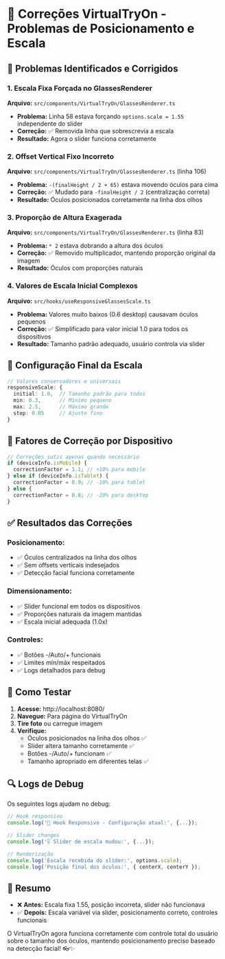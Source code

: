 # 🔧 Correções VirtualTryOn - Problemas de Posicionamento e Escala

## 🚨 Problemas Identificados e Corrigidos

### 1. **Escala Fixa Forçada no GlassesRenderer**
**Arquivo:** `src/components/VirtualTryOn/GlassesRenderer.ts`
- **Problema:** Linha 58 estava forçando `options.scale = 1.55` independente do slider
- **Correção:** ✅ Removida linha que sobrescrevia a escala
- **Resultado:** Agora o slider funciona corretamente

### 2. **Offset Vertical Fixo Incorreto**
**Arquivo:** `src/components/VirtualTryOn/GlassesRenderer.ts` (linha 106)
- **Problema:** `-(finalHeight / 2 + 65)` estava movendo óculos para cima
- **Correção:** ✅ Mudado para `-finalHeight / 2` (centralização correta)
- **Resultado:** Óculos posicionados corretamente na linha dos olhos

### 3. **Proporção de Altura Exagerada**
**Arquivo:** `src/components/VirtualTryOn/GlassesRenderer.ts` (linha 83)
- **Problema:** `* 2` estava dobrando a altura dos óculos
- **Correção:** ✅ Removido multiplicador, mantendo proporção original da imagem
- **Resultado:** Óculos com proporções naturais

### 4. **Valores de Escala Inicial Complexos**
**Arquivo:** `src/hooks/useResponsiveGlassesScale.ts`
- **Problema:** Valores muito baixos (0.6 desktop) causavam óculos pequenos
- **Correção:** ✅ Simplificado para valor inicial 1.0 para todos os dispositivos
- **Resultado:** Tamanho padrão adequado, usuário controla via slider

## 📐 Configuração Final da Escala

```typescript
// Valores conservadores e universais
responsiveScale: {
  initial: 1.0,  // Tamanho padrão para todos
  min: 0.3,      // Mínimo pequeno
  max: 2.5,      // Máximo grande
  step: 0.05     // Ajuste fino
}
```

## 🎯 Fatores de Correção por Dispositivo

```typescript
// Correções sutis apenas quando necessário
if (deviceInfo.isMobile) {
  correctionFactor = 1.1; // +10% para mobile
} else if (deviceInfo.isTablet) {
  correctionFactor = 0.9; // -10% para tablet
} else {
  correctionFactor = 0.8; // -20% para desktop
}
```

## ✅ Resultados das Correções

### Posicionamento:
- ✅ Óculos centralizados na linha dos olhos
- ✅ Sem offsets verticais indesejados
- ✅ Detecção facial funciona corretamente

### Dimensionamento:
- ✅ Slider funcional em todos os dispositivos
- ✅ Proporções naturais da imagem mantidas
- ✅ Escala inicial adequada (1.0x)

### Controles:
- ✅ Botões -/Auto/+ funcionais
- ✅ Limites mín/máx respeitados
- ✅ Logs detalhados para debug

## 🧪 Como Testar

1. **Acesse:** http://localhost:8080/
2. **Navegue:** Para página do VirtualTryOn
3. **Tire foto** ou carregue imagem
4. **Verifique:**
   - Óculos posicionados na linha dos olhos ✅
   - Slider altera tamanho corretamente ✅
   - Botões -/Auto/+ funcionam ✅
   - Tamanho apropriado em diferentes telas ✅

## 🔍 Logs de Debug

Os seguintes logs ajudam no debug:
```javascript
// Hook responsivo
console.log('📐 Hook Responsivo - Configuração atual:', {...});

// Slider changes
console.log('🎚️ Slider de escala mudou:', {...});

// Renderização
console.log('Escala recebida do slider:', options.scale);
console.log('Posição final dos óculos:', { centerX, centerY });
```

## 🎉 Resumo

- ❌ **Antes:** Escala fixa 1.55, posição incorreta, slider não funcionava
- ✅ **Depois:** Escala variável via slider, posicionamento correto, controles funcionais

O VirtualTryOn agora funciona corretamente com controle total do usuário sobre o tamanho dos óculos, mantendo posicionamento preciso baseado na detecção facial! 👓✨

